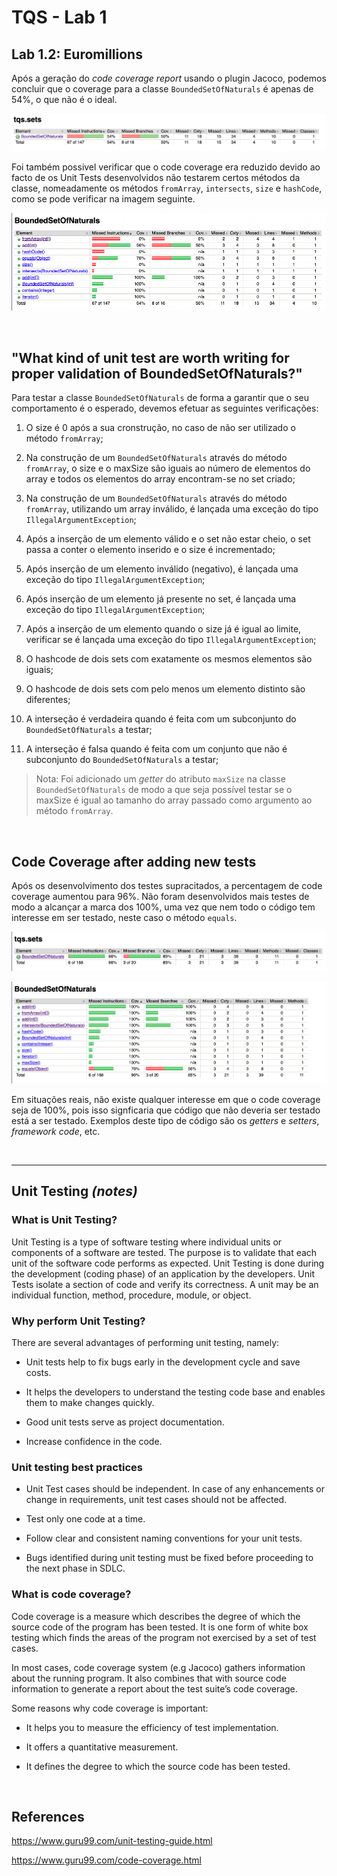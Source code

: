 # TQS - Lab 1

## Lab 1.2: Euromillions

Após a geração do *code coverage report* usando o plugin Jacoco, podemos concluir que o coverage para a classe `BoundedSetOfNaturals` é apenas de 54%, o que não é o ideal.

![Code coverage](./images/code_coverage_before_1.png)

Foi também possivel verificar que o code coverage era reduzido devido ao facto de os Unit Tests desenvolvidos não testarem certos métodos da classe, nomeadamente os métodos `fromArray`, `intersects`, `size` e `hashCode`, como se pode verificar na imagem seguinte.

![Code coverage details](./images/code_coverage_before_2.png)

</br>

## "What kind of unit test are worth writing for proper validation of BoundedSetOfNaturals?"

Para testar a classe `BoundedSetOfNaturals` de forma a garantir que o seu comportamento é o esperado, devemos efetuar as seguintes verificações:

1. O size é 0 após a sua cronstrução, no caso de não ser utilizado o método `fromArray`;

2. Na construção de um `BoundedSetOfNaturals` através do método `fromArray`, o size e o maxSize são iguais ao número de elementos do array e todos os elementos do array encontram-se no set criado;

3. Na construção de um `BoundedSetOfNaturals` através do método `fromArray`, utilizando um array inválido, é lançada uma exceção do tipo `IllegalArgumentException`;

4. Após a inserção de um elemento válido e o set não estar cheio, o set passa a conter o elemento inserido e o size é incrementado;

5. Após inserção de um elemento inválido (negativo), é lançada uma exceção do tipo `IllegalArgumentException`;

6. Após inserção de um elemento já presente no set, é lançada uma exceção do tipo `IllegalArgumentException`;

7. Após a inserção de um elemento quando o size já é igual ao limite, verificar se é lançada uma exceção do tipo `IllegalArgumentException`;

8. O hashcode de dois sets com exatamente os mesmos elementos são iguais;

9. O hashcode de dois sets com pelo menos um elemento distinto são diferentes;

10. A interseção é verdadeira quando é feita com um subconjunto do `BoundedSetOfNaturals` a testar;

11. A interseção é falsa quando é feita com um conjunto que não é subconjunto do `BoundedSetOfNaturals` a testar;

> Nota: Foi adicionado um *getter* do atributo `maxSize` na classe `BoundedSetOfNaturals` de modo a que seja possível testar se o maxSize é igual ao tamanho do array passado como argumento ao método `fromArray`.

</br>

## Code Coverage after adding new tests

Após os desenvolvimento dos testes supracitados, a percentagem de code coverage aumentou para 96%. Não foram desenvolvidos mais testes de modo a alcançar a marca dos 100%, uma vez que nem todo o código tem interesse em ser testado, neste caso o método `equals`.

![Code coverage](./images/code_coverage_after_1.png)

![Code coverage details](./images/code_coverage_after_2.png)

Em situações reais, não existe qualquer interesse em que o code coverage seja de 100%, pois isso signficaria que código que não deveria ser testado está a ser testado. Exemplos deste tipo de código são os *getters* e *setters*, *framework code*, etc.

</br>

---

## Unit Testing *(notes)*

### What is Unit Testing?

Unit Testing is a type of software testing where individual units or components of a software are tested. The purpose is to validate that each unit of the software code performs as expected. Unit Testing is done during the development (coding phase) of an application by the developers. Unit Tests isolate a section of code and verify its correctness. A unit may be an individual function, method, procedure, module, or object.

### Why perform Unit Testing?

There are several advantages of performing unit testing, namely:

- Unit tests help to fix bugs early in the development cycle and save costs.

- It helps the developers to understand the testing code base and enables them to make changes quickly.

- Good unit tests serve as project documentation.

- Increase confidence in the code.

### Unit testing best practices

- Unit Test cases should be independent. In case of any enhancements or change in requirements, unit test cases should not be affected.

- Test only one code at a time.

- Follow clear and consistent naming conventions for your unit tests.

- Bugs identified during unit testing must be fixed before proceeding to the next phase in SDLC.

### What is code coverage?

Code coverage is a measure which describes the degree of which the source code of the program has been tested. It is one form of white box testing which finds the areas of the program not exercised by a set of test cases.

In most cases, code coverage system (e.g Jacoco) gathers information about the running program. It also combines that with source code information to generate a report about the test suite’s code coverage.

Some reasons why code coverage is important:

- It helps you to measure the efficiency of test implementation.

- It offers a quantitative measurement.

- It defines the degree to which the source code has been tested.

</br>

## References

<https://www.guru99.com/unit-testing-guide.html>

<https://www.guru99.com/code-coverage.html>
